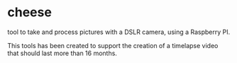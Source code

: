 # cheese

tool to take and process pictures with a DSLR camera, using a Raspberry PI.

This tools has been created to support the creation of a timelapse video that should last more than 16 months.
